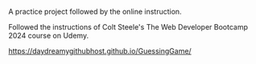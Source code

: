 A practice project followed by the online instruction.

Followed the instructions of Colt Steele's The Web Developer Bootcamp 2024 course on Udemy.

https://daydreamygithubhost.github.io/GuessingGame/
